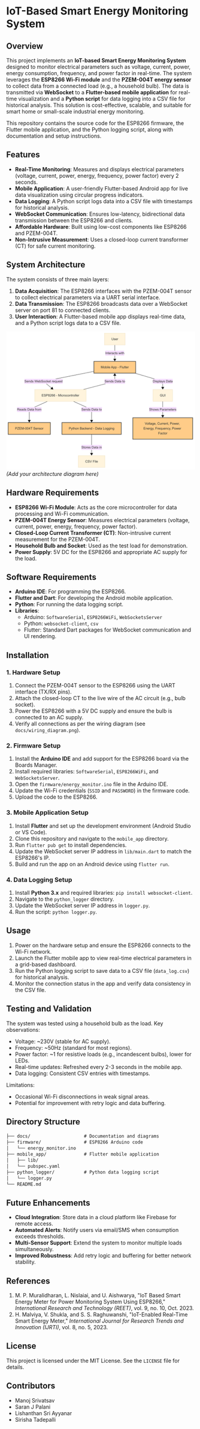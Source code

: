 # IoT-Based Smart Energy Monitoring System

## Overview
This project implements an **IoT-based Smart Energy Monitoring System** designed to monitor electrical parameters such as voltage, current, power, energy consumption, frequency, and power factor in real-time. The system leverages the **ESP8266 Wi-Fi module** and the **PZEM-004T energy sensor** to collect data from a connected load (e.g., a household bulb). The data is transmitted via **WebSocket** to a **Flutter-based mobile application** for real-time visualization and a **Python script** for data logging into a CSV file for historical analysis. This solution is cost-effective, scalable, and suitable for smart home or small-scale industrial energy monitoring.

This repository contains the source code for the ESP8266 firmware, the Flutter mobile application, and the Python logging script, along with documentation and setup instructions.

## Features
- **Real-Time Monitoring**: Measures and displays electrical parameters (voltage, current, power, energy, frequency, power factor) every 2 seconds.
- **Mobile Application**: A user-friendly Flutter-based Android app for live data visualization using circular progress indicators.
- **Data Logging**: A Python script logs data into a CSV file with timestamps for historical analysis.
- **WebSocket Communication**: Ensures low-latency, bidirectional data transmission between the ESP8266 and clients.
- **Affordable Hardware**: Built using low-cost components like ESP8266 and PZEM-004T.
- **Non-Intrusive Measurement**: Uses a closed-loop current transformer (CT) for safe current monitoring.

## System Architecture
The system consists of three main layers:
1. **Data Acquisition**: The ESP8266 interfaces with the PZEM-004T sensor to collect electrical parameters via a UART serial interface.
2. **Data Transmission**: The ESP8266 broadcasts data over a WebSocket server on port 81 to connected clients.
3. **User Interaction**: A Flutter-based mobile app displays real-time data, and a Python script logs data to a CSV file.

![System Architecture](diagrams/SystemArchiOverview_FlowChart.png) *(Add your architecture diagram here)*

## Hardware Requirements
- **ESP8266 Wi-Fi Module**: Acts as the core microcontroller for data processing and Wi-Fi communication.
- **PZEM-004T Energy Sensor**: Measures electrical parameters (voltage, current, power, energy, frequency, power factor).
- **Closed-Loop Current Transformer (CT)**: Non-intrusive current measurement for the PZEM-004T.
- **Household Bulb and Socket**: Used as the test load for demonstration.
- **Power Supply**: 5V DC for the ESP8266 and appropriate AC supply for the load.

## Software Requirements
- **Arduino IDE**: For programming the ESP8266.
- **Flutter and Dart**: For developing the Android mobile application.
- **Python**: For running the data logging script.
- **Libraries**:
  - Arduino: `SoftwareSerial`, `ESP8266WiFi`, `WebSocketsServer`
  - Python: `websocket-client`, `csv`
  - Flutter: Standard Dart packages for WebSocket communication and UI rendering.

## Installation
### 1. Hardware Setup
1. Connect the PZEM-004T sensor to the ESP8266 using the UART interface (TX/RX pins).
2. Attach the closed-loop CT to the live wire of the AC circuit (e.g., bulb socket).
3. Power the ESP8266 with a 5V DC supply and ensure the bulb is connected to an AC supply.
4. Verify all connections as per the wiring diagram (see `docs/wiring_diagram.png`).

### 2. Firmware Setup
1. Install the **Arduino IDE** and add support for the ESP8266 board via the Boards Manager.
2. Install required libraries: `SoftwareSerial`, `ESP8266WiFi`, and `WebSocketsServer`.
3. Open the `firmware/energy_monitor.ino` file in the Arduino IDE.
4. Update the Wi-Fi credentials (`SSID` and `PASSWORD`) in the firmware code.
5. Upload the code to the ESP8266.

### 3. Mobile Application Setup
1. Install **Flutter** and set up the development environment (Android Studio or VS Code).
2. Clone this repository and navigate to the `mobile_app` directory.
3. Run `flutter pub get` to install dependencies.
4. Update the WebSocket server IP address in `lib/main.dart` to match the ESP8266's IP.
5. Build and run the app on an Android device using `flutter run`.

### 4. Data Logging Setup
1. Install **Python 3.x** and required libraries: `pip install websocket-client`.
2. Navigate to the `python_logger` directory.
3. Update the WebSocket server IP address in `logger.py`.
4. Run the script: `python logger.py`.

## Usage
1. Power on the hardware setup and ensure the ESP8266 connects to the Wi-Fi network.
2. Launch the Flutter mobile app to view real-time electrical parameters in a grid-based dashboard.
3. Run the Python logging script to save data to a CSV file (`data_log.csv`) for historical analysis.
4. Monitor the connection status in the app and verify data consistency in the CSV file.

## Testing and Validation
The system was tested using a household bulb as the load. Key observations:
- Voltage: ~230V (stable for AC supply).
- Frequency: ~50Hz (standard for most regions).
- Power factor: ~1 for resistive loads (e.g., incandescent bulbs), lower for LEDs.
- Real-time updates: Refreshed every 2-3 seconds in the mobile app.
- Data logging: Consistent CSV entries with timestamps.

Limitations:
- Occasional Wi-Fi disconnections in weak signal areas.
- Potential for improvement with retry logic and data buffering.

## Directory Structure
```
├── docs/                    # Documentation and diagrams
├── firmware/                # ESP8266 Arduino code
│   └── energy_monitor.ino
├── mobile_app/              # Flutter mobile application
│   ├── lib/
│   └── pubspec.yaml
├── python_logger/           # Python data logging script
│   └── logger.py
└── README.md
```

## Future Enhancements
- **Cloud Integration**: Store data in a cloud platform like Firebase for remote access.
- **Automated Alerts**: Notify users via email/SMS when consumption exceeds thresholds.
- **Multi-Sensor Support**: Extend the system to monitor multiple loads simultaneously.
- **Improved Robustness**: Add retry logic and buffering for better network stability.

## References
1. M. P. Muralidharan, L. Nislaiai, and U. Aishwarya, "IoT Based Smart Energy Meter for Power Monitoring System Using ESP8266," *International Research and Technology (REET)*, vol. 9, no. 10, Oct. 2023.
2. H. Malviya, V. Shukla, and S. S. Raghuwanshi, "IoT-Enabled Real-Time Smart Energy Meter," *International Journal for Research Trends and Innovation (IJRTI)*, vol. 8, no. 5, 2023.

## License
This project is licensed under the MIT License. See the `LICENSE` file for details.

## Contributors
- Manoj Srivatsav
- Saran J Palani
- Lishanthan Sri Ayyanar
- Sirisha Tadepalli
